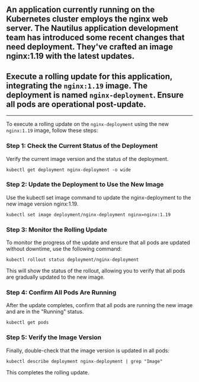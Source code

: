## An application currently running on the Kubernetes cluster employs the nginx web server. The Nautilus application development team has introduced some recent changes that need deployment. They've crafted an image nginx:1.19 with the latest updates.

## Execute a rolling update for this application, integrating the `nginx:1.19` image. The deployment is named `nginx-deployment`.     Ensure all pods are operational post-update.
---

To execute a rolling update on the `nginx-deployment` using the new `nginx:1.19` image, follow these steps:

### Step 1: Check the Current Status of the Deployment

Verify the current image version and the status of the deployment.

`kubectl get deployment nginx-deployment -o wide`

### Step 2: Update the Deployment to Use the New Image

Use the kubectl set image command to update the nginx-deployment to the new image version nginx:1.19.

`kubectl set image deployment/nginx-deployment nginx=nginx:1.19`

### Step 3: Monitor the Rolling Update

To monitor the progress of the update and ensure that all pods are updated without downtime, use the following command:

`kubectl rollout status deployment/nginx-deployment`

This will show the status of the rollout, allowing you to verify that all pods are gradually updated to the new image.

### Step 4: Confirm All Pods Are Running

After the update completes, confirm that all pods are running the new image and are in the "Running" status.

`kubectl get pods`

### Step 5: Verify the Image Version

Finally, double-check that the image version is updated in all pods:

`kubectl describe deployment nginx-deployment | grep "Image"`

This completes the rolling update.